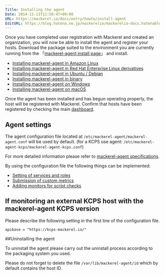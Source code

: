 ```yaml
---
Title: Installing the agent
Date: 2014-11-11T11:58:47+09:00
URL: https://mackerel.io/docs/entry/howto/install-agent
EditURL: https://blog.hatena.ne.jp/mackerelio/mackerelio-docs.hatenablog.mackerel.io/atom/entry/8454420450073187361
---
```


Once you have completed user registration with Mackerel and created an organization, you will now be able to install the agent and register your hosts. Download the package suited to the environment you are currently running from the 「[mackerel-agent install page][]」 and install.

- [Installing mackerel-agent in Amazon Linux](./install-agent/amazon-linux)
- [Installing mackerel-agent in Red Hat Enterprise Linux derivatives](./install-agent/rpm)
- [Installing mackerel-agent in Ubuntu / Debian](./install-agent/deb)
- [Installing mackerel-agent in binary](./install-agent/binary)
- [Installing mackerel-agent on Windows](./install-agent/msi)
- [Installing mackerel-agent on macOS](./install-agent/mac)

Once the agent has been installed and has begun operating properly, the host will be registered with Mackerel. Confirm that hosts have been registered by checking the main [dashboard](https://mackerel.io/my/dashboard).

<h2 id="configuration">Agent settings</h2>

The agent configuration file located at `/etc/mackerel-agent/mackerel-agent.conf` will be used by default. (for a KCPS use agent: `/etc/mackerel-agent-kcps/mackerel-agent-kcps.conf`) 

For more detailed information please refer to [mackerel-agent specifications](https://mackerel.io/docs/entry/spec/agent).

By using the configuration file the following things can be implemented: 

- [Setting of services and roles](https://mackerel.io/docs/entry/spec/agent#setting-services-and-roles)
- [Submission of custom metrics](https://mackerel.io/docs/entry/advanced/custom-metrics)
- [Adding monitors for script checks](https://mackerel.io/docs/entry/custom-checks)

## If monitoring an external KCPS host with the mackerel-agent KCPS version

Please describe the following setting in the first line of the configuration file.

    apibase = "https://kcps-mackerel.io/"

##Uninstalling the agent

To uninstall the agent please carry out the uninstall process according to the packaging system you used.

Please do not forget to delete the file `/var/lib/mackerel-agent/id` which by default contains the host ID.

[mackerel-agent install page]: https://mackerel.io/my/instruction-agent

